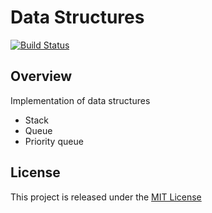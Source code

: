 # Data Structures
[![Build Status](https://travis-ci.org/nmuzychuk/data-structures.svg?branch=master)](https://travis-ci.org/nmuzychuk/data-structures)

## Overview
Implementation of data structures
- Stack
- Queue
- Priority queue

## License
This project is released under the [MIT License](LICENSE.txt)
